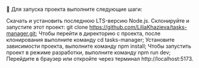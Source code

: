 🚀 Для запуска проекта выполните следующие шаги:

Скачать и установить последнюю LTS-версию Node.js.
Склонируйте и запустите этот проект: git clone https://github.com/LiliaKhazieva/tasks-manager.git;
Чтобы перейти в директорию с проекта, после клонирования выполните команду cd tasks-manager;
Установите зависимости проекта, выполните команду npm install;
Чтобы запустить проект в режиме разработки, выполните команду npm run dev;
Перейдите в браузер или откройте через терминал http://localhost:5173.
